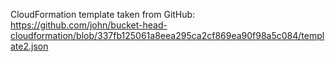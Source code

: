 CloudFormation template taken from GitHub:
https://github.com/john/bucket-head-cloudformation/blob/337fb125061a8eea295ca2cf869ea90f98a5c084/template2.json
